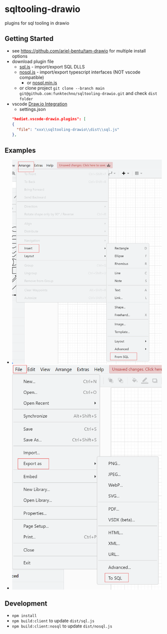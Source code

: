 # sqltooling-drawio
plugins for sql tooling in drawio

## Getting Started
* see https://github.com/ariel-bentu/tam-drawio for multiple install options
* download plugin file
    * [sql.js](https://raw.githubusercontent.com/funktechno/sqltooling-drawio/main/dist/sql.js) - import/export SQL DLLS
    * [nosql.js](https://raw.githubusercontent.com/funktechno/sqltooling-drawio/main/dist/nosql.js) - import/export typescript interfaces (NOT vscode compatible)
      * or [nosql.min.js](https://raw.githubusercontent.com/funktechno/sqltooling-drawio/main/dist/nosql.min.js)
    * or clone project `git clone --branch main git@github.com:funktechno/sqltooling-drawio.git` and check `dist folder`
* vscode [Draw.io Integration](https://marketplace.visualstudio.com/items?itemName=hediet.vscode-drawio)
    * settings.json
    ```json
    "hediet.vscode-drawio.plugins": [
    {
      "file": "xxx\\sqltooling-drawio\\dist\\sql.js"
    },
    ```

## Examples
* ![menu_from_sql](./assets/menu_from_sql.png)
* ![menu_from_sql](./assets/menu_export_as_to_sql.png)

## Development
* `npm install`
* `npm build:client` to update `dist/sql.js`
* `npm build:client:nosql` to update `dist/nosql.js`